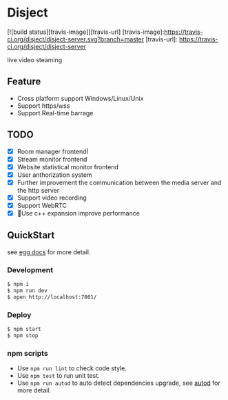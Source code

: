 # Disject

[![build status][travis-image]][travis-url]
[travis-image]:https://travis-ci.org/disject/disject-server.svg?branch=master
[travis-url]: https://travis-ci.org/disject/disject-server

live video steaming

## Feature
- Cross platform support Windows/Linux/Unix
- Support https/wss
- Support Real-time barrage

## TODO
- [x] Room manager frontendÍ
- [x] Stream monitor frontend
- [x] Website statistical monitor frontend
- [x] User anthorization system
- [x] Further improvement the communication between the media server and the http server
- [x] Support video recording
- [x] Support WebRTC
- [x] Use c++ expansion improve performance

## QuickStart

<!-- add docs here for user -->

see [egg docs][egg] for more detail.

### Development

```bash
$ npm i
$ npm run dev
$ open http://localhost:7001/
```

### Deploy

```bash
$ npm start
$ npm stop
```

### npm scripts

- Use `npm run lint` to check code style.
- Use `npm test` to run unit test.
- Use `npm run autod` to auto detect dependencies upgrade, see [autod](https://www.npmjs.com/package/autod) for more detail.


[egg]: https://eggjs.org
